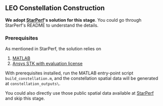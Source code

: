 ## LEO Constellation Construction

**We adopt [StarPerf](https://github.com/SpaceNetLab/StarPerf_Simulator)'s solution for this stage**. You could go through StarPerf's README to understand the details. 

### Prerequisites

As mentioned in StarPerf, the solution relies on 

1. [MATLAB](https://www.mathworks.com/products/matlab.html)
2. [Ansys STK with evaluation license](https://www.ansys.com/products/missions/ansys-stk)

With prerequisites installed, run the MATLAB entry-point script `build_constellation.m`, and the constellation spatial data will be generated at `constellation_outputs\`.

You could also directly use those public spatial data available at [StarPerf](https://www.dropbox.com/sh/ncxf84a1m9uznm2/AABwrzHdKX6ZXsEb6FV6L3foa?dl=0) and skip this stage.

